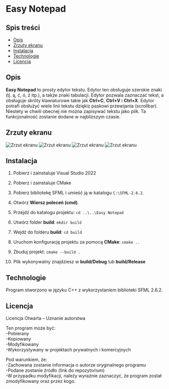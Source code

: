 # Easy Notepad

## Spis treści
- [Opis](#opis)
- [Zrzuty ekranu](#zrzuty-ekranu)
- [Instalacja](#instalacja)
- [Technologie](#technologie)
- [Licencja](#licencja)

## Opis
**Easy Notepad** to prosty edytor tekstu. Edytor ten obsługuje szerokie znaki (tj. ą, ć, ó, ź itp.), a także znaki tabulacji. Edytor pozwala zaznaczać tekst, a obsługuje skróty klawiaturowe takie jak **Ctrl+C**, **Ctrl+V** i **Ctrl+X**. Edytor potrafi obsłużyć wiele linii tekstu dziękiz paskowi przewijania (scrollbar). Niestety w chwili obecnej nie można zapisywać tekstu jako plik. Ta funkcjonalność zostanie dodane w najbliższym czasie. 

## Zrzuty ekranu
![Zrzut ekranu](screenshots/01.png)
![Zrzut ekranu](screenshots/02.png)
![Zrzut ekranu](screenshots/03.png)
![Zrzut ekranu](screenshots/04.png)

## Instalacja
1. Pobierz i zainstaluje Visual Studio 2022
2. Pobierz i zainstaluje CMake
2. Pobierz bibliotekę SFML i umieść ją w katalogu `C:\SFML-2.6.2`.
3. Otwórz **Wiersz poleceń (cmd)**.
4. Przejdź do katalogu projektu:
`
cd ..\..\Easy Notepad
`
5. Utwórz folder **build**:
`
mkdir build
`
6. Wejdź do folderu **build**:
`
cd build
`
7. Uruchom konfigurację projektu za pomocą **CMake**:
`
cmake ..
`
8. Zbuduj projekt:
`
cmake --build .
`

9. Plik wykonywalny znajdziesz w **build/Debug** lub **build/Release**

## Technologie
Program stworzono w języku C++ z wykorzystaniem biblioteki SFML 2.6.2.  
  
## Licencja
Licencja Otwarta – Uznanie autorstwa  
  
Ten program może być:  
-Pobierany  
-Kopiowany  
-Modyfikowany  
-Wykorzystywany w projektach prywatnych i komercyjnych  
  
Pod warunkiem, że:  
-Zachowana zostanie informacja o autorze oryginalnego programu  
-Podane zostanie źródło (link do repozytorium)  
-W przypadku modyfikacji, należy wyraźnie zaznaczyć, że program został zmodyfikowany oraz przez kogo.  